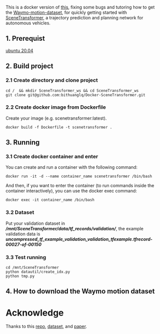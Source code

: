 This is a docker version of [this](https://github.com/Chen-Albert-FENG/SceneTransformer), fixing some bugs and tutoring how to get the [Waymo-motion-dataset](https://console.cloud.google.com/storage/browser/waymo_open_dataset_motion_v_1_2_0;tab=objects?prefix=&forceOnObjectsSortingFiltering=false), for quickly getting started with [SceneTransformer](https://openreview.net/pdf?id=Wm3EA5OlHsG), a trajectory prediction and planning network for autonomous vehicles.

## 1. Prerequist
[ubuntu 20.04](https://releases.ubuntu.com/20.04/)

## 2. Build project
### 2.1 Create directory and clone project
```
cd /  && mkdir SceneTransformer_ws && cd SceneTransformer_ws
git clone git@github.com:bithuanglq/Docker-SceneTransformer.git
```

### 2.2 Create docker image from Dockerfile
Create your image (e.g. scenetransformer:latest).
```
docker build -f Dockerfile -t scenetransformer .
```

## 3. Running
### 3.1 Create docker container and enter 
You can create and run a container with the following command:
```
docker run -it -d --name container_name scenetransformer /bin/bash
```

And then, if you want to enter the container (to run commands inside the container interactively), you can use the docker exec command:
```
docker exec -it container_name /bin/bash
```

### 3.2 Dataset
Put your validation dataset in ___/mnt/SceneTransformer/data/tf_records/validation/___, the example validation data is ___uncompressed_tf_example_validation_validation_tfexample.tfrecord-00027-of-00150___


### 3.3 Test running
```
cd /mnt/SceneTransformer 
python datautil/create_idx.py
python tmp.py
```


## 4. How to download the Waymo motion dataset



# Acknowledge
Thanks to this [repo](https://github.com/Chen-Albert-FENG/SceneTransformer), [dataset](https://console.cloud.google.com/storage/browser/waymo_open_dataset_motion_v_1_2_0;tab=objects?prefix=&forceOnObjectsSortingFiltering=false), and [paper](https://openreview.net/pdf?id=Wm3EA5OlHsG).
